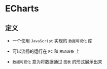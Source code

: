 # ECharts



## 定义

- 一个使用 `JavaScript` 实现的 `数据可视化` 库
- 可以流畅的运行在 `PC` 和 `移动设备` 上

- `数据可视化` 意为将数据通过 `图表` 的形式展示出来



